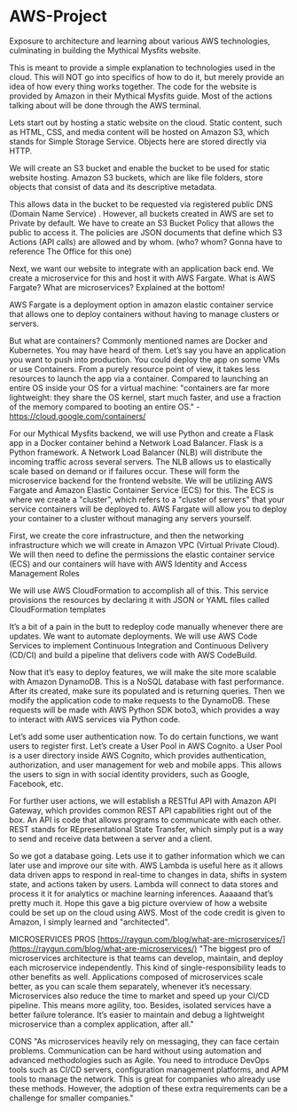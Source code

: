 # AWS-Project
Exposure to architecture and learning about various AWS technologies, culminating in building the Mythical Mysfits website.


<p>
This is meant to provide a simple explanation to technologies used in the cloud. This will NOT go into specifics of how to do it, but merely provide an idea of how every thing works together. The code for the website is provided by Amazon in their Mythical Mysfits guide. Most of the actions talking about will be done through the AWS terminal.
<p/>


Lets start out by hosting a static website on the cloud. Static content, such as HTML, CSS, and media content will be hosted on Amazon S3, which stands for Simple Storage Service. Objects here are stored directly via HTTP.
 
We will create an S3 bucket and enable the bucket to be used for static website hosting. Amazon S3 buckets, which are like file folders, store objects that consist of data and its descriptive metadata.

This allows data in the bucket to be requested via registered public DNS (Domain Name Service) . However, all buckets created in AWS are set to Private by default. We have to create an S3 Bucket Policy that allows the public to access it. The policies are JSON documents that define which S3 Actions (API calls) are allowed and by whom. (who? whom? Gonna have to reference The Office for this one)
 
Next, we want our website to integrate with an application back end. We create a microservice for this and host it with AWS Fargate. What is AWS Fargate? What are microservices? Explained at the bottom!
 
AWS Fargate is a deployment option in amazon elastic container service that allows one to deploy containers without having to manage clusters or servers. 
 

But what are containers?
Commonly mentioned names are Docker and Kubernetes. You may have heard of them.
Let’s say you have an application you want to push into production. You could deploy the app on some VMs or use Containers. From a purely resource point of view, it takes less resources to launch the app via a container. Compared to launching an entire OS inside your OS for a virtual machine: "containers are far more lightweight: they share the OS kernel, start much faster, and use a fraction of the memory compared to booting an entire OS." -https://cloud.google.com/containers/
 
 
For our Mythical Mysfits backend, we will use Python and create a Flask app in a Docker container behind a Network Load Balancer. Flask is a Python framework. A Network Load Balancer (NLB) will distribute the incoming traffic across several servers. The NLB allows us to elastically scale based on demand or if failures occur. These will form the microservice backend for the frontend website. We will be utilizing AWS Fargate and Amazon Elastic Container Service (ECS) for this. The ECS is where we create a "cluster", which refers to a "cluster of servers" that your service containers will be deployed to. AWS Fargate will allow you to deploy your container to a cluster without managing any servers yourself. 
 
First, we create the core infrastructure, and then the networking infrastructure which we will create in Amazon VPC (Virtual Private Cloud). We will then need to define the permissions the elastic container service (ECS) and our containers will have with AWS Identity and Access Management Roles
 
We will use AWS CloudFormation to accomplish all of this. This service provisions the resources by declaring it with JSON or YAML files called CloudFormation templates
 
 
It’s a bit of a pain in the butt to redeploy code manually whenever there are updates. We want to automate deployments. We will use AWS Code Services to implement Continuous Integration and Continuous Delivery (CD/CI) and build a pipeline that delivers code with AWS CodeBuild. 
 
 
Now that it’s easy to deploy features, we will make the site more scalable with Amazon DynamoDB. This is a NoSQL database with fast performance. After its created, make sure its populated and is returning queries. Then we modify the application code to make requests to the DynamoDB. These requests will be made with AWS Python SDK boto3, which provides a way to interact with AWS services via Python code. 
 
 
 
Let’s add some user authentication now. To do certain functions, we want users to register first. Let’s create a User Pool in AWS Cognito. a User Pool is a user directory inside AWS Cognito, which provides authentication, authorization, and user management for web and mobile apps. This allows the users to sign in with social identity providers, such as Google, Facebook, etc. 
 
 
For further user actions, we will establish a RESTful API with Amazon API Gateway, which provides common REST API capabilities right out of the box. An API is code that allows programs to communicate with each other. REST stands for REpresentational State Transfer, which simply put is a way to send and receive data between a server and a client.
 
 
So we got a database going. Lets use it to gather information which we can later use and improve our site with. AWS Lambda is useful here as it allows data driven apps to respond in real-time to changes in data, shifts in system state, and actions taken by users. Lambda will connect to data stores and process it it for analytics or machine learning inferences. Aaaaand that’s pretty much it. Hope this gave a big picture overview of how a website could be set up on the cloud using AWS. Most of the code credit is given to Amazon, I simply learned and "architected".
 
 
 
 
MICROSERVICES
PROS
[https://raygun.com/blog/what-are-microservices/](https://raygun.com/blog/what-are-microservices/)
"The biggest pro of microservices architecture is that teams can develop, maintain, and deploy each microservice independently. This kind of single-responsibility leads to other benefits as well. Applications composed of microservices scale better, as you can scale them separately, whenever it’s necessary. Microservices also reduce the time to market and speed up your CI/CD pipeline. This means more agility, too. Besides, isolated services have a better failure tolerance. It’s easier to maintain and debug a lightweight microservice than a complex application, after all."
 
CONS
"As microservices heavily rely on messaging, they can face certain problems. Communication can be hard without using automation and advanced methodologies such as Agile. You need to introduce DevOps tools such as CI/CD servers, configuration management platforms, and APM tools to manage the network. This is great for companies who already use these methods. However, the adoption of these extra requirements can be a challenge for smaller companies."

